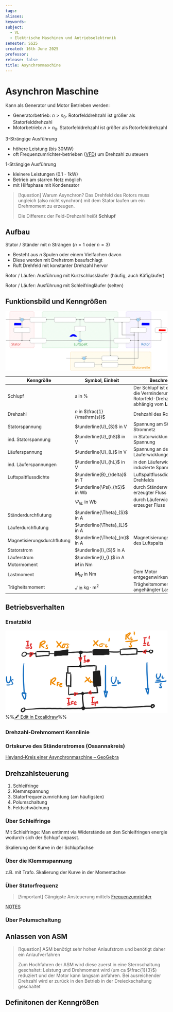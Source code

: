 ```yaml
---
tags: 
aliases: 
keywords: 
subject:
  - VL
  - Elektrische Maschinen und Antriebselektronik
semester: SS25
created: 16th June 2025
professor:
release: false
title: Asynchronmaschine
---
```


# Asynchron Maschine

Kann als Generator und Motor Betrieben werden:

- Generatorbetrieb: $n > n_{0}$. Rotorfelddrehzahl ist größer als Statorfelddrehzahl
- Motorbetrieb: $n > n_{0}$. Statorfelddrehzahl ist größer als Rotorfelddrehzahl

3-Strängige Ausführung

- höhere Leistung (bis 30MW)
- oft Frequenzumrichter-betrieben ([VFD](VFD.md)) um Drehzahl zu steuern

1-Strängige Ausführung

- kleinere Leistungen (0.1 - 1kW)
- Betrieb am starren Netz möglich
- mit Hilfsphase mit Kondensator

> [!question] Warum Asynchron?
> Das Drehfeld des Rotors muss ungleich (also nicht synchron) mit dem Stator laufen um ein Drehmoment zu erzeugen.
> 
> Die Differenz der Feld-Drehzahl heißt **Schlupf**

## Aufbau

Stator / Ständer mit $n$ Strängen ($n = 1$ oder $n = 3$)

- Besteht aus $n$ Spulen oder einem Vielfachen davon
- Diese werden mit Drehstrom beaufschlagt
- Ruft Drehfeld mit konstanter Drehzahl hervor

Rotor / Läufer: Ausführung mit Kurzschlussläufer (häufig, auch Käfigläufer) 

Rotor / Läufer: Ausführung mit Schleifringläufer (selten)

## Funktionsbild und Kenngrößen

![invert_dark](../../assets/Excalidraw/Asynchronmaschine%202025-06-28%2014.26.55.excalidraw.svg)

| Kenngröße                   | Symbol, Einheit                          | Beschreibung                                                                                            |
| --------------------------- | ---------------------------------------- | ------------------------------------------------------------------------------------------------------- |
| Schlupf                     | $s$ in %                                 | Der Schlupf ist ein Maß für die Verminderung der Rotorfeld-Drehzahl welche abhängig vom **Lastmoment**. |
| Drehzahl                    | $n$ in $\frac{1}{\mathrm{s}}$            | Drehzahl des Rotors                                                                                     |
| Statorspannung              | $\underline{U}_{S}$ in $\mathrm{V}$      | Spannung am Stator aus dem Stromnetz                                                                    |
| ind. Statorspannung         | $\underline{U}_{hS}$ in $\mathrm{V}$     | in Statorwicklung induzierte Spannung                                                                   |
| Läuferspannung              | $\underline{U}_{L}$ in $\mathrm{V}$      | Spannung an den Läuferwicklungen                                                                        |
| ind. Läuferspannungen       | $\underline{U}_{hL}$ in $\mathrm{V}$     | in den Läuferwicklungen induzierte Spannung                                                             |
| Luftspaltflussdichte        | $\underline{B}_{\delta}$ in $\mathrm{T}$ | Luftspaltflussdichte des Drehfelds                                                                      |
|                             | $\underline{\Psi}_{hS}$ in $\mathrm{Wb}$ | durch Ständerwicklung erzeugter Fluss                                                                   |
|                             | $\Psi_{hL}$ in $\mathrm{Wb}$             | durch Läuferwicklung erzeuger Fluss                                                                     |
| Ständerdurchflutung         | $\underline{\Theta}_{S}$ in $\mathrm{A}$ |                                                                                                         |
| Läuferdurchflutung          | $\underline{\Theta}_{L}$ in $\mathrm{A}$ |                                                                                                         |
| Magnetisierungsdurchflutung | $\underline{\Theta}_{m}$ in $\mathrm{A}$ | Magnetisierungsdurchflutung des Luftspalts                                                              |
| Statorstrom                 | $\underline{I}_{S}$ in $\mathrm{A}$      |                                                                                                         |
| Läuferstrom                 | $\underline{I}_{L}$ in $\mathrm{A}$      |                                                                                                         |
| Motormoment                 | $M$ in $\mathrm{Nm}$                     |                                                                                                         |
| Lastmoment                  | $M_{W}$ in $\mathrm{Nm}$                 | Dem Motor entgegenwirkendes Moment                                                                      |
| Trägheitsmoment             | $J$ in $\mathrm{kg \cdot m ^2}$          | Trägheitsmoment der Welle / angehängter Last                                                            |

## Betriebsverhalten

### Ersatzbild

![invert_dark|500](../../assets/Excalidraw/Asynchronmaschine%202025-06-28%2016.31.00.excalidraw.svg)
%%[🖋 Edit in Excalidraw](../../assets/Excalidraw/Asynchronmaschine%202025-06-28%2016.31.00.excalidraw.md)%%

### Drehzahl-Drehmoment Kennlinie

### Ortskurve des Ständerstromes (Ossannakreis)

[Heyland-Kreis einer Asynchronmaschine – GeoGebra](https://www.geogebra.org/m/jafmj5fx)

## Drehzahlsteuerung

1. Schleifringe
2. Klemmspannung
3. Statorfrequenzumrichtung (am häufigsten)
4. Polumschaltung
5. Feldschwächung

### Über Schleifringe

Mit Schleifringe: Man entimmt via Widerstände an den Schleifringen energie wodurch sich der Schlupf anpasst.

Skalierung der Kurve in der Schlupfachse

### Über die Klemmspannung

z.B. mit Trafo. Skalierung der Kurve in der Momentachse

### Über Statorfrequenz

> [!important] Gängigste Ansteuerung mittels [Frequenzumrichter](VFD.md)

[NOTES](Elektrotechnik/Maschinen/assets/NOTES.pdf)

### Über Polumschaltung

## Anlassen von ASM

> [!question] ASM benötigt sehr hohen Anlaufstrom und benötigt daher ein Anlaufverfahren
> 
> Zum Hochfahren der ASM wird diese zuerst in eine Sternschaltung geschaltet: Leistung und Drehmoment wird (um ca $\frac{1}{3}$) reduziert und der Motor kann langsam anfahren. Bei ausreichender Drehzahl wird er zurück in den Betrieb in der Dreieckschaltung geschaltet

## Definitonen der Kenngrößen